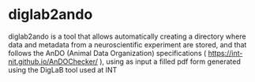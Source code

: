 # diglab2ando
diglab2ando is a tool that allows automatically creating a directory where data and metadata from a neuroscientific experiment are stored, and that follows the AnDO (Animal Data Organization) specifications ( https://int-nit.github.io/AnDOChecker/ ), using as input a filled pdf form generated using the DigLaB tool used at INT
